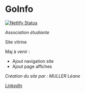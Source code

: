 # GoInfo
[![Netlify Status](https://api.netlify.com/api/v1/badges/57c0ff46-f196-43ed-aa23-afda98306b5e/deploy-status)](https://app.netlify.com/sites/go-info/deploys)

*Association étudiante*

Site vitrine

Maj à venir : 
- Ajout navigation site
- Ajout page affiches

*Création du site par : MULLER Léane*

*[LinkedIn](https://www.linkedin.com/company/go-info/)*

<!-- Membres (2021/2022)

2èmes années :
- ELLOUMI Omar
- GHONIEM Younes
- MULLER Léane
- NATANELIC Romain

1ères années :
- ENEL Louis
- THIEBAUT Hugo
- Jade
- ROY Aymeric -->
